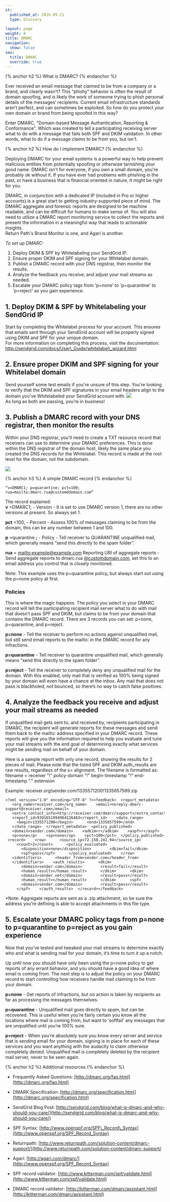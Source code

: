```yaml
---
st:
  published_at: 2016-09-21
  type: Glossary
  
layout: page
weight: 0
title: DMARC
navigation:
  show: false
seo:
  title: DMARC 
  override: true
---
```


{% anchor h2 %}
What is DMARC?
{% endanchor %}

Ever received an email message that claimed to be from a company or a brand, and clearly wasn’t? This “phishy” behavior is often the result of domain spoofing, and is likely the work of someone trying to phish personal details of the messages’ recipients. Current email infrastructure standards aren’t perfect, and can sometimes be exploited. So how do you protect your own domain or brand from being spoofed in this way?  

Enter DMARC, "Domain-based Message Authentication, Reporting & Conformance". Which was created to tell a participating receiving server what to do with a message that fails both SPF and DKIM validation. In other words, what to do if a message claims to be from you, but isn't.

{% anchor h2 %}
How do I implement DMARC?
{% endanchor %}

Deploying DMARC for your email systems is a powerful way to help prevent malicious entities from potentially spoofing or otherwise tarnishing your good name. DMARC isn't for everyone, if you own a small domain, you're probably ok without it. If you have ever had problems with phishing in the past, or have a business that is financial oriented in nature, It might be right for you.  

DMARC, in conjunction with a dedicated IP (included in Pro or higher accounts) is a great start to getting industry-supported piece of mind. The DMARC aggregate and forensic reports are designed to be machine readable, and can be difficult for humans to make sense of. You will also need to utilize a DMARC report monitoring service to collect the reports and present the information in a meaningful way that leads to actionable insights.  
Return Path's Brand Monitor is one, and Agari is another.

*To set up DMARC:*

1. Deploy DKIM & SPF by Whitelabeling your SendGrid IP.
2. Ensure proper DKIM and SPF signing for your Whitelabel domain.
3. Publish a DMARC record with your DNS registrar, then monitor the results.
4. Analyze the feedback you receive, and adjust your mail streams as needed.
5. Escalate your DMARC policy tags from 'p=none' to 'p=quarantine' to 'p=reject' as you gain experience. 


## 1. Deploy DKIM & SPF by Whitelabeling your SendGrid IP

Start by completing the Whitelabel process for your account. This ensures that emails sent through your SendGrid account will be properly signed using DKIM and SPF for your unique domain.  
For more information on completing this process, visit the documentation:   
http://sendgrid.com/docs/User\_Guide/whitelabel\_wizard.html

## 2. Ensure proper DKIM and SPF signing for your Whitelabel domain

Send yourself some test emails if you're unsure of this step. You're looking to verify that the DKIM and SPF signatures in your email headers align to the domain you've Whitelabeled your SendGrid account with. ![](https://lh4.googleusercontent.com/kjZ6aO15x8UB3TcHG6X6N3G78rm601i7L6knyLCxw2Ujg4lFNpbG_5DrNK1wHYB6cZ27sIFb87q3rF8wx3xitTJxWQAdtOHqkAlS8CdyoIydj3gKY9w)  
As long as both are passing, you’re in business!

## 3. Publish a DMARC record with your DNS registrar, then monitor the results

Within your DNS registrar, you'll need to create a TXT resource record that receivers can use to determine your DMARC preferences. This is done within the DNS registrar of the domain host, likely the same place you created the DNS records for the Whitelabel. This record is made at the root level for the domain, not the subdomain.

![](https://lh6.googleusercontent.com/d9Cpjrw0_rW_s9KuXTYdfQNISzwOTFTunaDbkHU5frW7se-a3nsEkR2MkTIBGdUF8i6IhOCF88jLF0zGrjajwy2iIxcTdJ6ptxX4avQLsXYeThW_MhI)

 
{% anchor h3 %}
A simple DMARC record
{% endanchor %}

    “v=DMARC1; p=quarantine; pct=100; rua=mailto:dmarc.rua@customddomain.com”

The record explained:  
**v** =DMARC1;  - Version - It is set to use DMARC version 1, there are no other versions at present. So always set 1.

**pct** =100;  - Percent - Assess 100% of messages claiming to be from the domain, this can be any number between 1 and 100.

**p** =quarantine **;**   - Policy - Tell receiver to QUARANTINE unqualified mail, which generally means “send this directly to the spam folder”.

**rua** = [mailto:example@example.com](mailto:postmaster@whitelabeldomain.com) Reporting URI of aggregate reports - Send aggregate reports to dmarc.rua [@customdomain.com](mailto:postmaster@whitelabeldomain.com), set this to an email address you control that is closely monitored.

Note: This example uses the p=quarantine policy, but always start out using the p=none policy at first.

### Policies

This is where the magic happens. The policy you select in your DMARC record will tell the participating recipient mail server what to do with mail that doesn’t pass SPF and DKIM, but claims to be from your domain that contains the DMARC record. There are 3 records you can set: p=none, p=quarantine, and p=reject. 

**p=none** - Tell the receiver to perform no actions against unqualified mail, but still send email reports to the mailto: in the DMARC record for any infractions. 

**p=quarantine** - Tell receiver to quarantine unqualified mail, which generally means “send this directly to the spam folder”. 

**p=reject** - Tell the receiver to completely deny any unqualified mail for the domain. With this enabled, only mail that is verified as 100% being signed by your domain will even have a chance at the inbox. Any mail that does not pass is blackholed, not bounced, so there’s no way to catch false positives.

## 4. Analyze the feedback you receive and adjust your mail streams as needed

If unqualified mail gets sent to, and received by, recipients participating in DMARC, the recipient will generate reports for these messages and send them back to the mailto: address specified in your DMARC record. These reports will give you the information required to help you evaluate and tune your mail streams with the end goal of determining exactly what services might be sending mail on behalf of your domain. 

Here is a sample report with only one record, showing the results for 2 pieces of mail. 
Please note that the listed SPF and DKIM auth\_results are raw results, regardless of the s= alignment. 
The filename is formatted as: filename = receiver "!" policy-domain "!" begin-timestamp "!" end-timestamp "." extension

Example: receiver.org!sender.com!1335571200!1335657599.zip

    <?xml version="1.0" encoding="UTF-8" ?><feedback>  <report_metadata>    <org_name>receiver.com</org_name>    <email>noreply-dmarc-support@receiver.com</email>    <extra_contact_info>http://receiver.com/dmarc/support</extra_contact_info>    <report_id>9391651994964116463</report_id>    <date_range>      <begin>1335571200</begin>      <end>1335657599</end>    </date_range>  </report_metadata>  <policy_published>    <domain>sender.com</domain>    <adkim>r</adkim>    <aspf>r</aspf>    <p>none</p>    <sp>none</sp>    <pct>100</pct>  </policy_published>  <record>    <row>      <source_ip>72.150.241.94</source_ip>      <count>2</count>      <policy_evaluated>        <disposition>none</disposition>        <dkim>fail</dkim>        <spf>pass</spf>      </policy_evaluated>    </row>    <identifiers>      <header_from>sender.com</header_from>    </identifiers>    <auth_results>      <dkim>        <domain>sender.com</domain>        <result>fail</result>        <human_result></human_result>      </dkim>      <dkim>        <domain>sender.net</domain>        <result>pass</result>        <human_result></human_result>      </dkim>      <spf>        <domain>sender.com</domain>        <result>pass</result>      </spf>    </auth_results>  </record></feedback>

\*Note: Aggregate reports are sent as a .zip attachment, so be sure the address you’re defining is able to accept attachments in this file type.

## 5. Escalate your DMARC policy tags from p=none to p=quarantine to p=reject as you gain experience

Now that you’ve tested and tweaked your mail streams to determine exactly who and what is sending mail for your domain, it’s time to turn it up a notch.  

Up until now you should have only been using the p=none policy to get reports of any errant behavior, and you should have a good idea of where email is coming from. The next step is to adjust the policy on your DMARC record to start controlling how receivers handle mail claiming to be from your domain.

**p=none** - Get reports of infractions, but no action is taken by recipients as far as processing the messages themselves. 

**p=quarantine** - Unqualified mail goes directly to spam, but can be recovered. This is useful when you’re fairly certain you know all the locations where mail is coming from, but want to ‘softfail’ any messages that are unqualified until you’re 100% sure.  

**p=reject** - When you’re absolutely sure you know every server and service that is sending email for your domain, signing is in place for each of these services and you want anything with the audacity to claim otherwise completely denied. Unqualified mail is completely deleted by the recipient mail server, never to be seen again. 

{% anchor h2 %}
Additional resources
{% endanchor %}

- Frequently Asked Questions:   [http://dmarc.org/faq.html](http://dmarc.org/faq.html)  
- DMARK Specification: [http://dmarc.org/specification.html](http://dmarc.org/specification.html)  
- SendGrid Blog Post: [http://sendgrid.com/blog/what-is-dmarc-and-why-should-you-care/](http://sendgrid.com/blog/what-is-dmarc-and-why-should-you-care/)  
- SPF Syntax: [http://www.openspf.org/SPF\_Record\_Syntax](http://www.openspf.org/SPF_Record_Syntax)

- Returnpath:  [http://www.returnpath.com/solution-content/dmarc-support/](http://www.returnpath.com/solution-content/dmarc-support/
- Agari:  [http://agari.com/dmarc/](http://www.openspf.org/SPF_Record_Syntax)  
- SPF record validator: [http://www.kitterman.com/spf/validate.html](http://www.kitterman.com/spf/validate.html)  
- DMARC record validator: [http://kitterman.com/dmarc/assistant.html](http://kitterman.com/dmarc/assistant.html)
